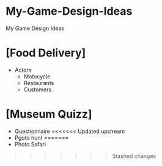 # My-Game-Design-Ideas
My Game Design Ideas

# [Food Delivery]
* Actors
    * Motocycle
    * Restaurants
    * Customers

# [Museum Quizz]
* Questionnaire
<<<<<<< Updated upstream
* Pgoto hunt
=======
* Photo Safari

>>>>>>> Stashed changes
